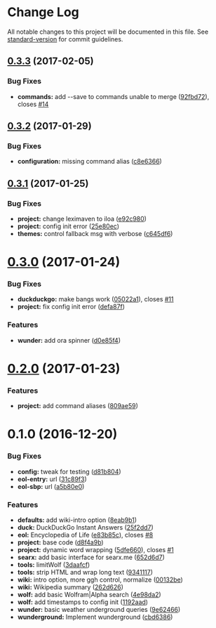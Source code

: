 # Change Log

All notable changes to this project will be documented in this file. See [standard-version](https://github.com/conventional-changelog/standard-version) for commit guidelines.

<a name="0.3.3"></a>
## [0.3.3](https://github.com/drawnepicenter/iloa/compare/v0.3.2...v0.3.3) (2017-02-05)


### Bug Fixes

* **commands:** add --save to commands unable to merge ([92fbd72](https://github.com/drawnepicenter/iloa/commit/92fbd72)), closes [#14](https://github.com/drawnepicenter/iloa/issues/14)



<a name="0.3.2"></a>
## [0.3.2](https://github.com/drawnepicenter/iloa/compare/v0.3.1...v0.3.2) (2017-01-29)


### Bug Fixes

* **configuration:** missing command alias ([c8e6366](https://github.com/drawnepicenter/iloa/commit/c8e6366))



<a name="0.3.1"></a>
## [0.3.1](https://github.com/drawnepicenter/iloa/compare/v0.3.0...v0.3.1) (2017-01-25)


### Bug Fixes

* **project:** change leximaven to iloa ([e92c980](https://github.com/drawnepicenter/iloa/commit/e92c980))
* **project:** config init error ([25e80ec](https://github.com/drawnepicenter/iloa/commit/25e80ec))
* **themes:** control fallback msg with verbose ([c645df6](https://github.com/drawnepicenter/iloa/commit/c645df6))



<a name="0.3.0"></a>
# [0.3.0](https://github.com/drawnepicenter/iloa/compare/v0.2.0...v0.3.0) (2017-01-24)


### Bug Fixes

* **duckduckgo:** make bangs work ([05022a1](https://github.com/drawnepicenter/iloa/commit/05022a1)), closes [#11](https://github.com/drawnepicenter/iloa/issues/11)
* **project:** fix config init error ([defa87f](https://github.com/drawnepicenter/iloa/commit/defa87f))


### Features

* **wunder:** add ora spinner ([d0e85f4](https://github.com/drawnepicenter/iloa/commit/d0e85f4))



<a name="0.2.0"></a>
# [0.2.0](https://github.com/drawnepicenter/iloa/compare/v0.1.0...v0.2.0) (2017-01-23)


### Features

* **project:** add command aliases ([809ae59](https://github.com/drawnepicenter/iloa/commit/809ae59))



<a name="0.1.0"></a>
# 0.1.0 (2016-12-20)


### Bug Fixes

* **config:** tweak for testing ([d81b804](https://github.com/drawnepicenter/iloa/commit/d81b804))
* **eol-entry:** url ([31c89f3](https://github.com/drawnepicenter/iloa/commit/31c89f3))
* **eol-sbp:** url ([a5b80e0](https://github.com/drawnepicenter/iloa/commit/a5b80e0))


### Features

* **defaults:** add wiki-intro option ([8eab9b1](https://github.com/drawnepicenter/iloa/commit/8eab9b1))
* **duck:** DuckDuckGo Instant Answers ([25f2dd7](https://github.com/drawnepicenter/iloa/commit/25f2dd7))
* **eol:** Encyclopedia of Life ([e83b85c](https://github.com/drawnepicenter/iloa/commit/e83b85c)), closes [#8](https://github.com/drawnepicenter/iloa/issues/8)
* **project:** base code ([d8f4a9b](https://github.com/drawnepicenter/iloa/commit/d8f4a9b))
* **project:** dynamic word wrapping ([5dfe660](https://github.com/drawnepicenter/iloa/commit/5dfe660)), closes [#1](https://github.com/drawnepicenter/iloa/issues/1)
* **searx:** add basic interface for searx.me ([652d6d7](https://github.com/drawnepicenter/iloa/commit/652d6d7))
* **tools:** limitWolf ([3daafcf](https://github.com/drawnepicenter/iloa/commit/3daafcf))
* **tools:** strip HTML and wrap long text ([9341117](https://github.com/drawnepicenter/iloa/commit/9341117))
* **wiki:** intro option, more ggh control, normalize ([00132be](https://github.com/drawnepicenter/iloa/commit/00132be))
* **wiki:** Wikipedia summary ([262d626](https://github.com/drawnepicenter/iloa/commit/262d626))
* **wolf:** add basic Wolfram\|Alpha search ([4e98da2](https://github.com/drawnepicenter/iloa/commit/4e98da2))
* **wolf:** add timestamps to config init ([1192aad](https://github.com/drawnepicenter/iloa/commit/1192aad))
* **wunder:** basic weather underground queries ([9e62466](https://github.com/drawnepicenter/iloa/commit/9e62466))
* **wunderground:** Implement wunderground ([cbd6386](https://github.com/drawnepicenter/iloa/commit/cbd6386))
